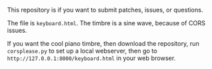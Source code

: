 This repository is if you want to submit patches, issues, or questions.

The file is `keyboard.html`. The timbre is a sine wave, because of CORS issues.

If you want the cool piano timbre, then download the repository, run `corsplease.py` to set up a local webserver, then go to `http://127.0.0.1:8000/keyboard.html` in your web browser.